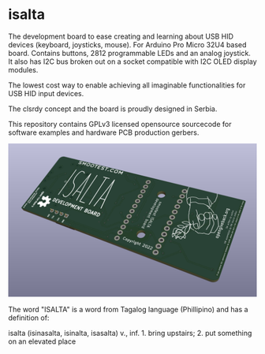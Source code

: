 # isalta
The development board to ease creating and learning about USB HID devices (keyboard, joysticks, mouse). For Arduino Pro Micro 32U4 based board. Contains buttons, 2812 programmable LEDs and an analog joystick. It also has I2C bus broken out on a socket compatible with I2C OLED display modules.

The lowest cost way to enable achieving all imaginable functionalities for USB HID input devices.

The clsrdy concept and the board is proudly designed in Serbia.

This repository contains GPLv3 licensed opensource sourcecode for software examples and hardware PCB production gerbers.


![Screenshot](./isalta.png)

The word "ISALTA" is a word from Tagalog language (Phillipino) and has a definition of:

isalta (isinasalta, isinalta, isasalta) v., inf. 1. bring upstairs; 2. put something on an elevated place
